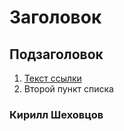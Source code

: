# Заголовок

## Подзаголовок

1. [Текст ссылки](цель_ссылки)
1. Второй пункт списка

### Кирилл Шеховцов
